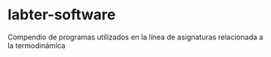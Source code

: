 # labter-software
Compendio de programas utilizados en la línea de asignaturas relacionada a la termodinámica
